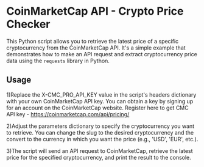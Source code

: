 # CoinMarketCap API - Crypto Price Checker

This Python script allows you to retrieve the latest price of a specific cryptocurrency from the CoinMarketCap API. It's a simple example that demonstrates how to make an API request and extract cryptocurrency price data using the `requests` library in Python.

## Usage

1)Replace the X-CMC_PRO_API_KEY value in the script's headers dictionary with your own CoinMarketCap API key. You can obtain a key by signing up for an account on the CoinMarketCap website.
Register here to get CMC API key - https://coinmarketcap.com/api/pricing/

2)Adjust the parameters dictionary to specify the cryptocurrency you want to retrieve. You can change the slug to the desired cryptocurrency and the convert to the currency in which you want the price (e.g., 'USD', 'EUR', etc.).

3)The script will send an API request to CoinMarketCap, retrieve the latest price for the specified cryptocurrency, and print the result to the console.